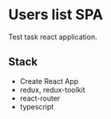 # Users list SPA

Test task react application.

## Stack

* Create React App
* redux, redux-toolkit
* react-router
* typescript

